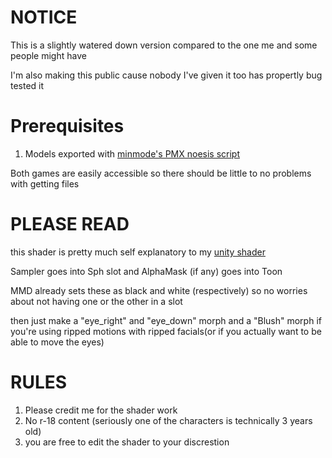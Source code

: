 # NOTICE
This is a slightly watered down version compared to the one me and some people might have

I'm also making this public cause nobody I've given it too has propertly bug tested it

# Prerequisites
1) Models exported with [minmode's PMX noesis script](https://www.deviantart.com/minmode/art/Update-1-6-Noesis-PMX-VMD-export-809252773)

Both games are easily accessible so there should be little to no problems with getting files

# PLEASE READ

this shader is pretty much self explanatory to my [unity shader](https://github.com/GalacticFairy/Uta-Macross-Shader)

Sampler goes into Sph slot
and AlphaMask (if any) goes into Toon

MMD already sets these as black and white (respectively) so no worries about not having one or the other in a slot

then just make a "eye_right" and "eye_down" morph and a "Blush" morph if you're using ripped motions with ripped facials(or if you actually want to be able to move the eyes)

# RULES

1) Please credit me for the shader work
2) No r-18 content (seriously one of the characters is technically 3 years old)
3) you are free to edit the shader to your discrestion
